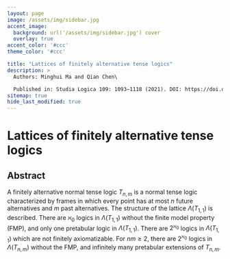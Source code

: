 ```yaml
---
layout: page
image: /assets/img/sidebar.jpg
accent_image:
  background: url('/assets/img/sidebar.jpg') cover
  overlay: true
accent_color: '#ccc'
theme_color: '#ccc'

title: "Lattices of finitely alternative tense logics"
description: >
  Authors: Minghui Ma and Qian Chen\

  Published in: Studia Logica 109: 1093–1118 (2021). DOI: https://doi.org/10.1007/s11225-021-09942-5
sitemap: true
hide_last_modified: true
---
```


# Lattices of finitely alternative tense logics

## Abstract

A finitely alternative normal tense logic $T_{n,m}$ is a normal tense logic characterized by frames in which every point has at most $n$ future alternatives and $m$ past alternatives. The structure of the lattice $\Lambda(T_{1,1})$ is described. There are $\aleph_0$ logics in $\Lambda(T_{1,1})$ without the finite model property (FMP), and only one pretabular logic in $\Lambda(T_{1,1})$. There are $2^{\aleph_0}$ logics in $\Lambda(T_{1,1})$ which are not finitely axiomatizable. For $nm\geq 2$, there are $2^{\aleph_0}$ logics in $\Lambda(T_{n,m})$ without the FMP, and infinitely many pretabular extensions of $T_{n,m}$.

